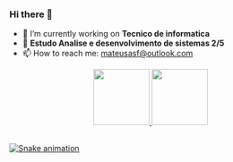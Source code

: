 ### Hi there 👋



- 🔭 I’m currently working on <strong> Tecnico de informatica </strong> 
- 🌱 <strong> Estudo Analise e desenvolvimento de sistemas 2/5 </strong> 
- 📫 How to reach me: mateusasf@outlook.com


<div align="center">
  <a href="https://github.com/mateusfigueira">
  <img height="100em" src="https://github-readme-stats.vercel.app/api?username=mateusfigueira&show_icons=true&theme=dark&include_all_commits=true&count_private=true"/>
  <img height="100em" src="https://github-readme-stats.vercel.app/api/top-langs/?username=mateusfigueira&layout=compact&langs_count=7&theme=dark"/>
</div>
  
  ##
  
  
  ![Snake animation](https://github.com/mateusfigueira/mateusfigueira/blob/output/github-contribution-grid-snake.svg)
